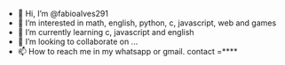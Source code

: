 - 👋 Hi, I’m @fabioalves291
- 👀 I’m interested in math,  english, python, c, javascript, web and games 
- 🌱 I’m currently learning c, javascript and english
- 💞️ I’m looking to collaborate on ...
- 📫 How to reach me in my whatsapp or gmail. contact =****

<!---
fabioalves291/fabioalves291 is a ✨ special ✨ repository because its `README.md` (this file) appears on your GitHub profile.
You can click the Preview link to take a look at your changes.
--->
